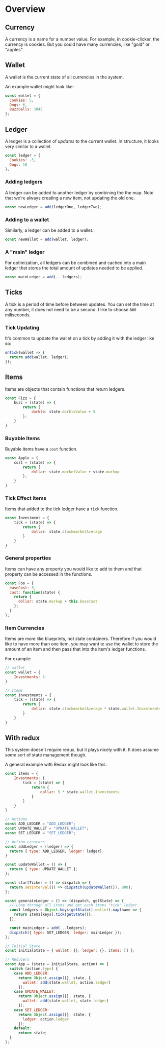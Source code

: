 # Overview

## Currency

A currency is a name for a number value. For example, in cookie-clicker, the
currency is cookies. But you could have many currencies, like "gold" or
"apples".

## Wallet

A wallet is the current state of all currencies in the system.

An example wallet might look like:

```js
const wallet = {
  Cookies: 5,
  Dogs: 6,
  Buzzballs: 3045
};
```

## Ledger

A ledger is a collection of _updates_ to the current wallet. In structure, it
looks very similar to a wallet.

```js
const ledger = {
  Cookies: -5,
  Dogs: 10
};
```

### Adding ledgers

A ledger can be added to another ledger by combining the the map. Note that
we're always creating a new item, not updating the old one.

```js
const newLedger = add(ledgerOne, ledgerTwo);
```

### Adding to a wallet

Similarly, a ledger can be added to a wallet.

```js
const newWallet = add(wallet, ledger);
```

### A "main" ledger

For optimization, all ledgers can be combined and cached into a main ledger that
stores the total amount of updates needed to be applied.

```js
const mainLedger = add(...ledgers);
```

## Ticks

A tick is a period of time before between updates. You can set the time at any
number, it does not need to be a second. I like to choose `800` miliseconds.

### Tick Updating

It's common to update the wallet on a tick by adding it with the ledger like so:

```js
onTick(wallet => {
  return add(wallet, ledger);
});
```

## Items

Items are objects that contain functions that return ledgers.

```js
const Fizz = {
    buzz = (state) => {
        return {
            dorkle: state.dorkleValue + 5
        };
    }
}
```

### Buyable Items

Buyable items have a `cost` function.

```js
const Apple = {
    cost = (state) => {
        return {
            dollar: state.marketValue + state.markup
        };
    }
}
```

### Tick Effect Items

Items that added to the tick ledger have a `tick` function.

```js
const Investment = {
    tick = (state) => {
        return {
            dollar: state.stockmarketAverage
        }
    }
}
```

### General properties

Items can have any property you would like to add to them and that property can
be accessed in the functions.

```js
const Foo = {
  baseCost: 5,
  cost: function(state) {
    return {
      dollar: state.markup + this.baseCost
    };
  }
};
```

### Item Currencies

Items are more like blueprints, not state containers. Therefore if you would
like to have more than one item, you may want to use the wallet to store the
amount of an item and then pass that into the item's ledger functions.

For example:

```js
// wallet
const wallet = {
    Investments: 5
}

// Items
const Investments = {
    tick = (state) => {
        return {
            dollar: state.stockmarketAverage * state.wallet.Investments
        }
    }
}
```

## With redux

This system doesn't require redux, but it plays nicely with it. It does assume
_some_ sort of state management though.

A general example with Redux might look like this:

```js
const items = {
    Investments: {
        tick = (state) => {
            return {
                dollar: 5 * state.wallet.Investments
            }
        }
    }
}

// Actions
const ADD_LEDGER = "ADD_LEDGER";
const UPDATE_WALLET = "UPDATE_WALLET";
const SET_LEDGER = "SET_LEDGER";

// Action creators
const addLedger = (ledger) => {
  return { type: ADD_LEDGER, ledger: ledger};
}

const updateWallet = () => {
  return { type: UPDATE_WALLET };
};

const startTicker = () => dispatch => {
  return setInterval(() => dispatch(updateWallet()), 800);
};

const generateLedger = () => (dispatch, getState) => {
  // Loop through all items and get each items "tick" ledger
  const ledgers = Object.keys(getState().wallet).map(name => {
    return items[keys].tick(getState());
  });

  const mainLedger = add(...ledgers);
  dispatch({ type: SET_LEDGER, ledger: mainLedger });
};

// Initial State
const initialState = { wallet: {}, ledger: {}, items: [] };

// Reducers
const App = (state = initialState, action) => {
  switch (action.type) {
    case ADD_LEDGER:
      return Object.assign({}, state, {
        wallet: add(state.wallet, action.ledger)
      });
    case UPDATE_WALLET:
      return Object.assign({}, state, {
        wallet: add(state.wallet, state.ledger)
      });
    case SET_LEDGER:
      return Object.assign({}, state, {
        ledger: action.ledger
      });
    default:
      return state;
  }
};
```
